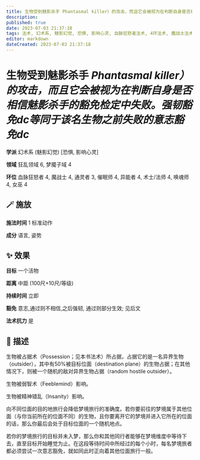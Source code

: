```yaml
---
title: 生物受到魅影杀手 Phantasmal killer）的攻击，而且它会被视为在判断自身是否相信魅影杀手的豁免检定中失败。强韧豁免dc等同于该名生物之前失败的意志豁免dc
description: 
published: true
date: 2023-07-03 21:37:18
tags: 法术, 幻术系, 魅影幻觉, 恐惧, 影响心灵, 血脉狂怒者法术, 4环法术, 魔战士法术, 通灵者法术, 3环法术, 催眠师法术, 异能者法术, 术士/法师法术, 唤魂师法术, 女巫法术, 狂乱领域, 梦魇子域
editor: markdown
dateCreated: 2023-07-03 21:37:18
---
```


# **生物受到魅影杀手** *Phantasmal killer）的攻击，而且它会被视为在判断自身是否相信魅影杀手的豁免检定中失败。强韧豁免dc等同于该名生物之前失败的意志豁免dc*

**学派** 幻术系 (魅影幻觉) \[恐惧, 影响心灵\] 

**领域** 狂乱领域 6, 梦魇子域 4

**环位** 血脉狂怒者 4, 魔战士 4, 通灵者 3, 催眠师 4, 异能者 4, 术士/法师 4, 唤魂师 4, 女巫 4

## 🪄 施放

**施法时间** 1 标准动作

**成分** 语言, 姿势

## ✨ 效果 

**目标** 一个活物 

**距离** 中距 (100尺+10尺/等级)  

**持续时间** 立即 

**豁免** 意志,通过则不相信,之后强韧, 通过则部分生效; 见后文

**法术抗力** 是

## 📖 描述

生物被占据术（Possession；见本书法术）所占据，占据它的是一名异界生物（outsider），其中有50%被目标位面（destination plane）的生物占据；在其他情况下，则被一个随机的敌对异界生物占据（random hostile outsider）。

生物被弱智术（Feeblemind）影响。

生物被精神错乱（Insanity）影响。

向不同位面的目的地旅行会降低梦境旅行的准确度。若你要前往的梦境属于其他位面（与你当前所在的位面不同）的生物，且你要离开它的梦境并进入它所在的位面的话，那么你最后会处于目标位面的一个随机地点。

若你的梦境旅行的目标并未入梦，那么你和其他同行者能够在梦境维度中等待下去，直至目标开始睡觉为止。在这段等待时间中所经过的每个小时，每名梦境旅者都必须尝试一次意志豁免，就如同此时正向着其他位面旅行一般。
    